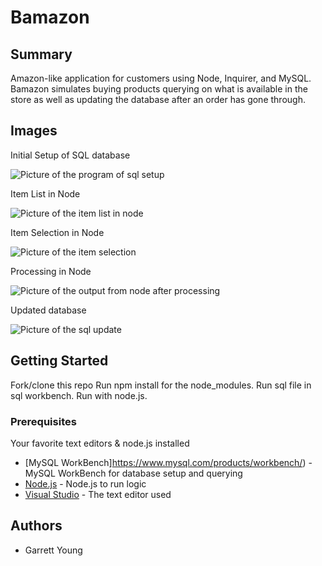 # Bamazon

## Summary

Amazon-like application for customers using Node, Inquirer, and MySQL. Bamazon simulates buying products querying on what is available in the store as well as updating the database after an order has gone through. 

## Images

Initial Setup of SQL database

![Picture of the program of sql setup](https://i.lensdump.com/i/WDMQbo.png)

Item List in Node

![Picture of the item list in node](https://i.lensdump.com/i/WDMgrx.png)

Item Selection in Node

![Picture of the item selection](https://i.lensdump.com/i/WDMjka.png)

Processing in Node

![Picture of the output from node after processing](https://i.lensdump.com/i/WDM0le.png)

Updated database

![Picture of the sql update](https://i.lensdump.com/i/WDM9t9.png)

## Getting Started

Fork/clone this repo 
Run npm install for the node_modules.
Run sql file in sql workbench.
Run with node.js.

### Prerequisites

Your favorite text editors & node.js installed

* [MySQL WorkBench]https://www.mysql.com/products/workbench/) - MySQL WorkBench for database setup and querying
* [Node.js](https://nodejs.org/en/) - Node.js to run logic
* [Visual Studio](https://visualstudio.microsoft.com/) - The text editor used


## Authors

* Garrett Young


